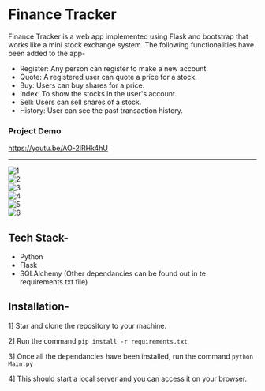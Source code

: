 # Finance Tracker

Finance Tracker is a web app implemented using Flask and bootstrap that works like a mini stock exchange system. The following functionalities have been added to the app-

- Register: Any person can register to make a new account.
- Quote: A registered user can quote a price for a stock.
- Buy: Users can buy shares for a price.
- Index: To show the stocks in the user's account.
- Sell: Users can sell shares of a stock.
- History: User can see the past transaction history.

### Project Demo

https://youtu.be/AO-2lRHk4hU

<hr/>

![1](https://user-images.githubusercontent.com/43414928/79959356-acaf6b80-84a1-11ea-88b1-721e18ebdcef.png)
<br/>
![2](https://user-images.githubusercontent.com/43414928/79959291-95707e00-84a1-11ea-8cf1-0bb32cc4b496.png)
<br/>
![3](https://user-images.githubusercontent.com/43414928/79959295-973a4180-84a1-11ea-8ede-eeb86f41f739.png)
<br/>
![4](https://user-images.githubusercontent.com/43414928/79959314-9acdc880-84a1-11ea-9cbc-cf7685ef91f7.png)
<br/>
![5](https://user-images.githubusercontent.com/43414928/79959301-99040500-84a1-11ea-8f6b-50b7ff866c83.png)
<br/>
![6](https://user-images.githubusercontent.com/43414928/79959312-9acdc880-84a1-11ea-8a37-3a69d21e374f.png)


## Tech Stack-

* Python
* Flask
* SQLAlchemy
(Other dependancies can be found out in te requirements.txt file)

## Installation-

1] Star and clone the repository to your machine.

2] Run the command `pip install -r requirements.txt`

3] Once all the dependancies have been installed, run the command `python Main.py`

4] This should start a local server and you can access it on your browser.